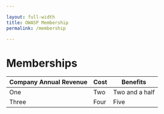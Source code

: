```yaml
---

layout: full-width
title: OWASP Membership
permalink: /membership

---
```


# Memberships
|Company Annual Revenue |Cost | Benefits|
|----------|------------|------------|
|One|Two|Two and a half|
|Three|Four|Five|
